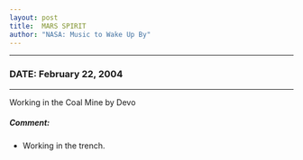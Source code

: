 ```yaml
---
layout: post
title:  MARS SPIRIT
author: "NASA: Music to Wake Up By"
---
```


----
### DATE: February 22, 2004
----
Working in the Coal Mine by Devo

##### Comment:
* Working in the trench.
